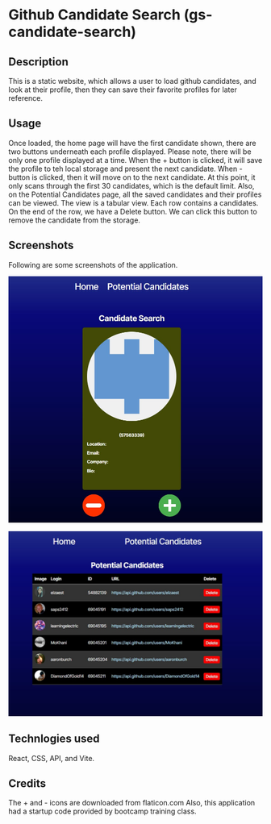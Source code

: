 # Github Candidate Search (gs-candidate-search)

## Description

This is a static website, which allows a user to load github candidates, and look at their profile, then they can save their favorite profiles for later reference.

## Usage

Once loaded, the home page will have the first candidate shown, there are two buttons underneath each profile displayed.
Please note, there will be only one profile displayed at a time. When the + button is clicked, it will save the profile to teh local storage and present the next candidate. When - button is clicked, then it will move on to the next candidate.
At this point, it only scans through the first 30 candidates, which is the default limit.
Also, on the Potential Candidates page, all the saved candidates and their profiles can be viewed. The view is a tabular view.
Each row contains a candidates. On the end of the row, we have a Delete button. We can click this button to remove the candidate from the storage.

## Screenshots

Following are some screenshots of the application.

![Home Page](/assets/screen1.jpg)

![Potential Candidates Page](/assets/screen2.jpg)

## Technlogies used

React, CSS, API, and Vite.

## Credits

The + and - icons are downloaded from flaticon.com
Also, this application had a startup code provided by bootcamp training class.
